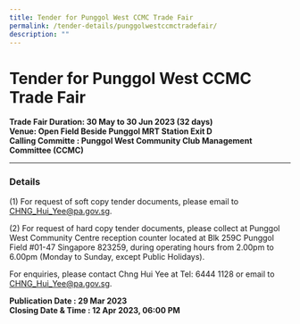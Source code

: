 ```yaml
---
title: Tender for Punggol West CCMC Trade Fair
permalink: /tender-details/punggolwestccmctradefair/
description: ""
---
```


Tender for Punggol West CCMC Trade Fair
=======================================

**Trade Fair Duration: 30 May to 30 Jun 2023 (32 days) <br>
Venue: Open Field Beside Punggol MRT Station Exit D <br>
Calling Committe : Punggol West Community Club Management Committee (CCMC)**

* * *

### Details
(1) For request of soft copy tender documents, please email to CHNG_Hui_Yee@pa.gov.sg.

(2) For request of hard copy tender documents, please collect at Punggol West Community Centre reception counter located at Blk 259C Punggol Field #01-47 Singapore 823259, during operating hours from 2.00pm to 6.00pm (Monday to Sunday, except Public Holidays). 

For enquiries, please contact Chng Hui Yee at Tel: 6444 1128 or email to CHNG_Hui_Yee@pa.gov.sg.


**Publication Date : 29 Mar 2023** <br>
**Closing Date & Time : 12 Apr 2023, 06:00 PM**